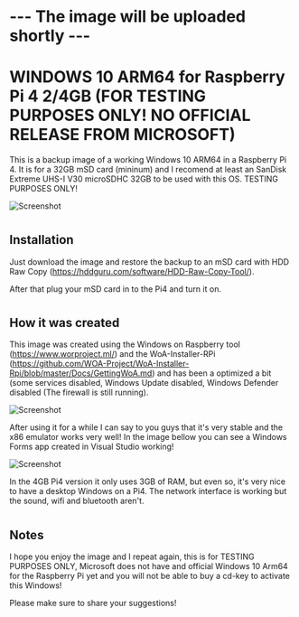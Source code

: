 # --- The image will be uploaded shortly ---

# WINDOWS 10 ARM64 for Raspberry Pi 4 2/4GB (FOR TESTING PURPOSES ONLY! NO OFFICIAL RELEASE FROM MICROSOFT)

This is a backup image of a working Windows 10 ARM64 in a Raspberry Pi 4. It is for a 32GB mSD card (mininum) and I recomend at least an SanDisk Extreme UHS-I V30 microSDHC 32GB to be used with this OS. TESTING PURPOSES ONLY!

![Screenshot](https://i.ibb.co/jMg1cX7/125549229-379558340051436-1087247185212036840-n.jpg)

#
## Installation

Just download the image and restore the backup to an mSD card with HDD Raw Copy (https://hddguru.com/software/HDD-Raw-Copy-Tool/).

After that plug your mSD card in to the Pi4 and turn it on.

#
## How it was created

This image was created using the Windows on Raspberry tool (https://www.worproject.ml/) and the WoA-Installer-RPi (https://github.com/WOA-Project/WoA-Installer-Rpi/blob/master/Docs/GettingWoA.md) and has been a optimized a bit (some services disabled, Windows Update disabled, Windows Defender disabled (The firewall is still running).

![Screenshot](https://i.ibb.co/Fn6TCfX/wor.jpg)

After using it for a while I can say to you guys that it's very stable and the x86 emulator works very well! In the image bellow you can see a Windows Forms app created in Visual Studio working!

![Screenshot](https://i.ibb.co/BwxSvcH/123468020-360182455214655-664611567063342127-n.png)

In the 4GB Pi4 version it only uses 3GB of RAM, but even so, it's very nice to have a desktop Windows on a Pi4. The network interface is working but the sound, wifi and bluetooth aren't.

#
## Notes

I hope you enjoy the image and I repeat again, this is for TESTING PURPOSES ONLY, Microsoft does not have and official Windows 10 Arm64 for the Raspberry Pi yet and you will not be able to buy a cd-key to activate this Windows!

Please make sure to share your suggestions!
